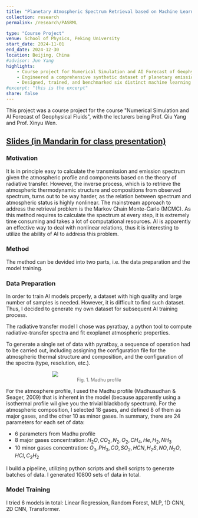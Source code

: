 ```yaml
---
title: "Planetary Atmospheric Spectrum Retrieval based on Machine Learning"
collection: research
permalink: /research/PASRML

type: "Course Project"
venue: School of Physics, Peking University
start_date: 2024-11-01
end_date: 2024-12-30
location: Beijing, China
#advisor: Jun Yang
highlights:
    - Course project for Numerical Simulation and AI Forecast of Geophysics Fluids
    - Engineered a comprehensive synthetic dataset of planetary emission spectra for model training and validation using the pyratbay radiative transfer model
    - Designed, trained, and benchmarked six distinct machine learning architectures (including Linear Regression, MLP,CNNs, and Transformer) to comparatively analyze their performance in retrieving atmospheric composition and profiles
#excerpt: "this is the excerpt"
share: false
---
```


This project was a course project for the course "Numerical Simulation and AI Forecast of Geophysical Fluids", with the lecturers being Prof. Qiu Yang and Prof. Xinyu Wen.

## [Slides (in Mandarin for class presentation)](../files/pdf/24fall_PASRML.pdf)

### Motivation

It is in principle easy to calculate the transmission and emission spectrum given the atmospheric profile and components based on the theory of radiative transfer. However, the inverse process, which is to retrieve the atmospheric thermodynamic structure and compositions from observed spectrum, turns out to be way harder, as the relation between spectrum and atmospheric status is highly nonlinear. The mainstream approach to address the retrieval problem is the Markov Chain Monte-Carlo (MCMC). As this method requires to calculate the spectrum at every step, it is extremely time consuming and takes a lot of computational resources. AI is apparently an effective way to deal with nonlinear relations, thus it is interesting to utilize the ability of AI to address this problem.

### Method

The method can be devided into two parts, i.e. the data preparation and the model training.

### Data Preparation

In order to train AI models properly, a dataset with high quality and large number of samples is needed. However, it is difficult to find such dataset. Thus, I decided to generate my own dataset for subsequent AI training process.

The radiative transfer model I chose was pyratbay, a python tool to compute radiative-transfer spectra and fit exoplanet atmospheric properties.

To generate a single set of data with pyratbay, a sequence of operation had to be carried out, including assigning the configuration file for the atmospheric thermal structure and composition, and the configuration of the spectra (type, resolution, etc.).

<figure style="text-align: center;">
  <img src="{{ site.baseurl }}/images/research/24fall/madhu_profile.png"
       style="display: block; margin: auto; max-width: 60%; height: auto;">
  
  <figcaption style="font-size: 0.9em; color: #666;">
    Fig. 1. Madhu profile
  </figcaption>
</figure>

For the atmosphere profile, I used the Madhu profile (Madhusudhan & Seager, 2009) that is inherent in the model (because apparently using a isothermal profile wil give you the trivial blackbody spectrum). For the atmospheric composition, I selected 18 gases, and defined 8 of them as major gases, and the other 10 as minor gases. In summary, there are 24 parameters for each set of data:

- 6 parameters from Madhu profile
- 8 major gases concentration: $H_2O, CO_2, N_2, O_2, CH_4, He, H_2, NH_3$
- 10 minor gases concentration: $O_3, PH_3, CO, SO_2, HCN, H_2S, NO, N_2O, HCl, C_2H_2$

I build a pipeline, utilizing python scripts and shell scripts to generate batches of data. I generated 10800 sets of data in total.

### Model Training

I tried 6 models in total: Linear Regression, Random Forest, MLP, 1D CNN, 2D CNN, Transformer.
